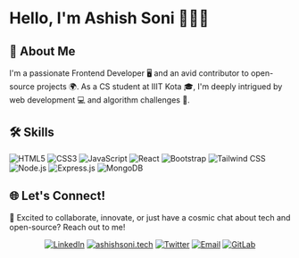 # Hello, I'm Ashish Soni 👨‍💻🚀


## 🚀 About Me

I'm a passionate Frontend Developer 🖥️ and an avid contributor to open-source projects 🌍. As a CS student at IIIT Kota 🎓, I'm deeply intrigued by web development 💻 and algorithm challenges 🧠.

## 🛠️ Skills

![HTML5](https://img.shields.io/badge/-HTML5-%23E34F26?style=flat&logo=html5&logoColor=white)
![CSS3](https://img.shields.io/badge/-CSS3-%231572B6?style=flat&logo=css3)
![JavaScript](https://img.shields.io/badge/-JavaScript-%23F7DF1E?style=flat&logo=javascript&logoColor=black)
![React](https://img.shields.io/badge/-React-%23282C34?style=flat&logo=react)
![Bootstrap](https://img.shields.io/badge/-Bootstrap-%23563D7C?style=flat&logo=bootstrap)
![Tailwind CSS](https://img.shields.io/badge/-Tailwind%20CSS-%2338B2AC?style=flat&logo=tailwind-css)
![Node.js](https://img.shields.io/badge/-Node.js-%23339933?style=flat&logo=node.js&logoColor=white)
![Express.js](https://img.shields.io/badge/-Express.js-%23404D59?style=flat)
![MongoDB](https://img.shields.io/badge/-MongoDB-%2347A248?style=flat&logo=mongodb&logoColor=white)

## 🌐 Let's Connect!

💫 Excited to collaborate, innovate, or just have a cosmic chat about tech and open-source? Reach out to me!

<div align="center">

[![LinkedIn](https://img.shields.io/badge/-LinkedIn-0A66C2?style=for-the-badge&logo=linkedin&logoColor=white)](Your-LinkedIn-Link)
[![ashishsoni.tech](https://img.shields.io/badge/-ashishsoni.studio-0A10A0?style=for-the-badge&logo=icon&logoColor=white)](https://www.ashishsoni.tech/)
[![Twitter](https://img.shields.io/badge/-Twitter-000000?style=for-the-badge&logo=x&logoColor=white)](https://x.com/Ashishsoni_1)
[![Email](https://img.shields.io/badge/-ashishsoni2002%40gmail.com-D14836?style=for-the-badge&logo=gmail&logoColor=white)](mailto:ashishsoni2002@gmail.com)
[![GitLab](https://img.shields.io/badge/-GitLab-purple?style=for-the-badge&logo=gitlab&logoColor=white)](https://gitlab.torproject.org/ashishsoniii/)

</div>





<!-- Optional: Add a section for blog posts if you write blogs -->

<!---
ashishsoniii/ashishsoniii is a ✨ special ✨ repository because its `README.md` (this file) appears on your GitHub profile.
You can click the Preview link to take a look at your changes.
--->
